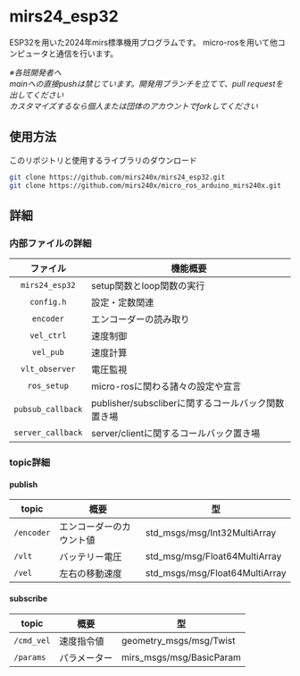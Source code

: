 # mirs24_esp32

ESP32を用いた2024年mirs標準機用プログラムです。
micro-rosを用いて他コンピュータと通信を行います。

*※各班開発者へ*\
*mainへの直接pushは禁じています。開発用ブランチを立てて、pull requestを出してください*\
*カスタマイズするなら個人または団体のアカウントでforkしてください*

## 使用方法
このリポジトリと使用するライブラリのダウンロード
```bash
git clone https://github.com/mirs240x/mirs24_esp32.git
git clone https://github.com/mirs240x/micro_ros_arduino_mirs240x.git
```

## 詳細
### 内部ファイルの詳細

| ファイル | 機能概要 |
| :---: | --- |
| `mirs24_esp32` | setup関数とloop関数の実行 |
| `config.h` | 設定・定数関連 |
| `encoder` | エンコーダーの読み取り |
| `vel_ctrl` | 速度制御 |
| `vel_pub` | 速度計算 |
| `vlt_observer` | 電圧監視 |
| `ros_setup` | micro-rosに関わる諸々の設定や宣言 |
| `pubsub_callback` | publisher/subscliberに関するコールバック関数置き場 |
| `server_callback` | server/clientに関するコールバック置き場 |


### topic詳細

#### publish

| topic | 概要 | 型 |
| --- | --- | --- |
| `/encoder` | エンコーダーのカウント値 | std_msgs/msg/Int32MultiArray |
| `/vlt` | バッテリー電圧 | std_msg/msg/Float64MultiArray |
| `/vel` | 左右の移動速度 | std_msgs/msg/Float64MultiArray |

#### subscribe

| topic | 概要 | 型 |
| --- | --- | --- |
| `/cmd_vel` | 速度指令値 | geometry_msgs/msg/Twist |
| `/params` | パラメーター | mirs_msgs/msg/BasicParam | 

